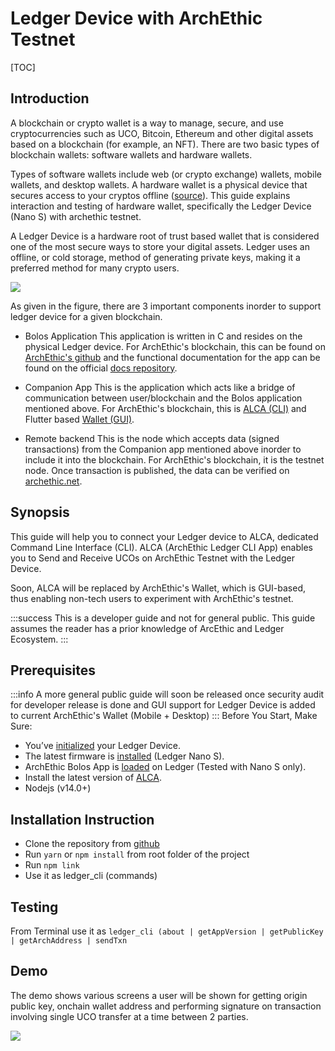 # Ledger Device with ArchEthic Testnet
[TOC]

## Introduction

A blockchain or crypto wallet is a way to manage, secure, and use cryptocurrencies such as UCO, Bitcoin, Ethereum and other digital assets based on a blockchain (for example, an NFT). There are two basic types of blockchain wallets: software wallets and hardware wallets.

Types of software wallets include web (or crypto exchange) wallets, mobile wallets, and desktop wallets. A hardware wallet is a physical device that secures access to your cryptos offline ([source](https://www.fool.com/investing/stock-market/market-sectors/financials/blockchain-stocks/blockchain-wallet/#:~:text=There%20are%20two%20basic%20types,access%20to%20your%20cryptos%20offline.)). This guide explains interaction and testing of hardware wallet, specifically the Ledger Device (Nano S) with archethic testnet.

A Ledger Device is a hardware root of trust based wallet that is considered one of the most secure ways to store your digital assets. Ledger uses an offline, or cold storage, method of generating private keys, making it a preferred method for many crypto users. 


![](https://i.imgur.com/hlFqBsS.png)

As given in the figure, there are 3 important components inorder to support ledger device for a given blockchain.
- Bolos Application
    This application is written in C and resides on the physical Ledger device. For ArchEthic's blockchain, this can be found on [ArchEthic's github](https://github.com/archethic-foundation/archethic-ledger) and the functional documentation for the app can be found on the official [docs repository](https://github.com/archethic-foundation/archethic-docs/blob/docusaurus/development/wallets/hardware/ledger/archethic_bolos_app.md).

- Companion App
    This is the application which acts like a bridge of communication between user/blockchain and the Bolos application mentioned above. For ArchEthic's blockchain, this is [ALCA (CLI)](https://github.com/archethic-foundation/ledger-cli-app) and Flutter based [Wallet (GUI)](https://github.com/archethic-foundation/archethic_wallet).
    
- Remote backend
    This is the node which accepts data (signed transactions) from the Companion app mentioned above inorder to include it into the blockchain. For ArchEthic's blockchain, it is the testnet node. Once transaction is published, the data can be verified on [archethic.net](https://testnet.archethic.net/explorer).
    
    
## Synopsis
This guide will help you to connect your Ledger device to ALCA, dedicated Command Line Interface (CLI). ALCA (ArchEthic Ledger CLI App) enables you to Send and Receive UCOs on ArchEthic Testnet with the Ledger Device.

Soon, ALCA will be replaced by ArchEthic's Wallet, which is GUI-based, thus enabling non-tech users to experiment with ArchEthic's testnet.

:::success
This is a developer guide and not for general public. This guide assumes the reader has a prior knowledge of ArcEthic and Ledger Ecosystem.
:::

## Prerequisites
:::info
A more general public guide will soon be released once security audit for developer release is done and GUI support for Ledger Device is added to current ArchEthic's Wallet (Mobile + Desktop)
:::
Before You Start, Make Sure:
- You’ve [initialized](https://support.ledger.com/hc/en-us/articles/360000613793?docs=true) your Ledger Device.
- The latest firmware is [installed](https://support.ledger.com/hc/en-us/articles/360002731113?docs=true) (Ledger Nano S).
- ArchEthic Bolos App is [loaded](https://github.com/archethic-foundation/archethic-ledger) on Ledger (Tested with Nano S only).
- Install the latest version of [ALCA](https://github.com/archethic-foundation/ledger-cli-app).
- Nodejs (v14.0+)

## Installation Instruction
- Clone the repository from [github](https://github.com/archethic-foundation/ledger-cli-app.git)
- Run `yarn` or `npm install` from root folder of the project
- Run `npm link`
- Use it as ledger_cli (commands)

## Testing
From Terminal use it as ```ledger_cli (about | getAppVersion | getPublicKey | getArchAddress | sendTxn```

## Demo
The demo shows various screens a user will be shown for getting origin public key, onchain wallet address and performing signature on transaction involving single UCO transfer at a time between 2 parties.

![](https://i.imgur.com/gk8Q9Ku.gif)

